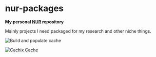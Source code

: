 # nur-packages

**My personal [NUR](https://github.com/nix-community/NUR) repository**

Mainly projects I need packaged for my research and other niche things.

<!-- Remove this if you don't use github actions -->
![Build and populate cache](https://github.com/chrjabs/nur-packages/workflows/Build%20and%20populate%20cache/badge.svg)

[![Cachix Cache](https://img.shields.io/badge/cachix-<YOUR_CACHIX_CACHE_NAME>-blue.svg)](https://<YOUR_CACHIX_CACHE_NAME>.cachix.org)

